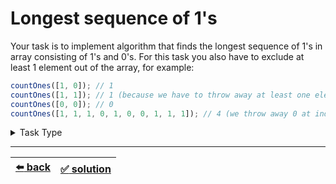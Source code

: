 # Longest sequence of 1's

Your task is to implement algorithm that finds the longest sequence of 1's in array consisting of 1's and 0's. For this task you also have to exclude at least 1 element out of the array, for example:

```js
countOnes([1, 0]); // 1
countOnes([1, 1]); // 1 (because we have to throw away at least one element, thus we throw away 1)
countOnes([0, 0]); // 0
countOnes([1, 1, 1, 0, 1, 0, 0, 1, 1, 1]); // 4 (we throw away 0 at index 3 and get four 1's)
```

<details>

<summary>Task Type</summary>

- __`One Pointer One Array and One or More Counters`__
  <details>

  <summary><i><b><code>Iterate an array keeping one or more counters</code></b></i></summary>

    It is one of those tasks where you use one pointer to iterate the array as well as one or more counters that we may or may not reset sometimes

    The key to the solution of this particular task is to reset one of the counters once we encounter a 0 (as we presume we should exclude only 0 if we are to find the longest sequence of 1's)

    __Note:__ a "counter" is a variable that holds some number which we are going to increase, decrease or change in some other way per iteration (and if we say "reset the counter" it means assign to the counter the value that it had before we started iterating the array)

    __Note:__ we have already seen a somewhat simpler task where we used counters to solve it. The task is called ["3 Greatest Integers in an Array"](../../2\)%20Task%20Challanges.md#30-3-greatest-integers-in-an-array)

  </details>

</details>

---

| [:arrow_left: back](../task-type.md) | [:white_check_mark: solution](./solution.js) |
| :---: | :---: |
